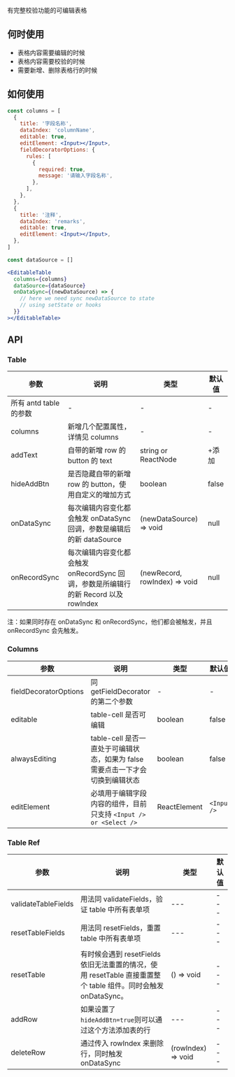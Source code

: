 有完整校验功能的可编辑表格

## 何时使用

- 表格内容需要编辑的时候
- 表格内容需要校验的时候
- 需要新增、删除表格行的时候

## 如何使用

```jsx
const columns = [
  {
    title: '字段名称',
    dataIndex: 'columnName',
    editable: true,
    editElement: <Input></Input>,
    fieldDecoratorOptions: {
      rules: [
        {
          required: true,
          message: '请输入字段名称',
        },
      ],
    },
  },
  {
    title: '注释',
    dataIndex: 'remarks',
    editable: true,
    editElement: <Input></Input>,
  },
]

const dataSource = []

<EditableTable
  columns={columns}
  dataSource={dataSource}
  onDataSync={(newDataSource) => {
    // here we need sync newDataSource to state
    // using setState or hooks
  }}
></EditableTable>
```

## API

### Table

| 参数 | 说明 | 类型 | 默认值 |
| --- | --- | --- | --- |
| 所有 antd table 的参数 | - | - | - |
| columns | 新增几个配置属性，详情见 columns | - | - |
| addText | 自带的新增 row 的 button 的 text | string or ReactNode | +添加 |
| hideAddBtn | 是否隐藏自带的新增 row 的 button，使用自定义的增加方式 | boolean | false |
| onDataSync | 每次编辑内容变化都会触发 onDataSync 回调，参数是编辑后的新 dataSource | (newDataSource) => void | null |
| onRecordSync | 每次编辑内容变化都会触发 onRecordSync 回调，参数是所编辑行的新 Record 以及 rowIndex | (newRecord, rowIndex) => void | null |

注：如果同时存在 onDataSync 和 onRecordSync，他们都会被触发，并且 onRecordSync 会先触发。

### Columns

| 参数 | 说明 | 类型 | 默认值 |
| --- | --- | --- | --- |
| fieldDecoratorOptions | 同 getFieldDecorator 的第二个参数 | - | - |
| editable | table-cell 是否可编辑 | boolean | false |
| alwaysEditing | table-cell 是否一直处于可编辑状态，如果为 false 需要点击一下才会切换到编辑状态 | boolean | false |
| editElement | 必填用于编辑字段内容的组件，目前只支持 `<Input /> or <Select />` | ReactElement | `<Input />` |

### Table Ref

| 参数 | 说明 | 类型 | 默认值 |
| --- | --- | --- | --- |
| validateTableFields | 用法同 validateFields，验证 table 中所有表单项 | --- | --- |
| resetTableFields | 用法同 resetFields，重置 table 中所有表单项 | --- | --- |
| resetTable | 有时候会遇到 resetFields 依旧无法重置的情况，使用 resetTable 直接重置整个 table 组件。同时会触发 onDataSync。 | () => void | --- |
| addRow | 如果设置了`hideAddBtn=true`则可以通过这个方法添加表的行 | --- | --- |
| deleteRow | 通过传入 rowIndex 来删除行，同时触发 onDataSync | (rowIndex) => void | --- |
